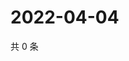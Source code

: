 # 2022-04-04

共 0 条

<!-- BEGIN WEIBO -->
<!-- 最后更新时间 Mon Apr 04 2022 03:00:55 GMT+0800 (China Standard Time) -->

<!-- END WEIBO -->
